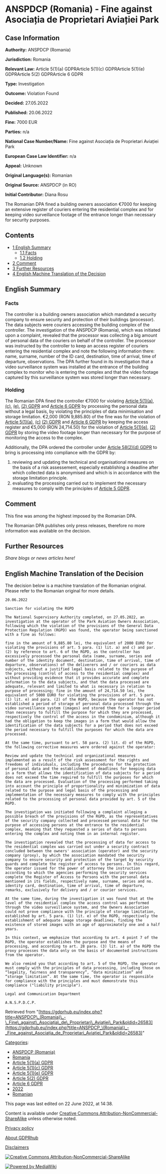 # ANSPDCP (Romania) - Fine against Asociația de Proprietari Aviației Park

## Case Information

**Authority:** ANSPDCP (Romania)

**Jurisdiction:** Romania

**Relevant Law:** Article 5(1)(a) GDPRArticle 5(1)(c) GDPRArticle 5(1)(e) GDPRArticle 5(2) GDPRArticle 6 GDPR

**Type:** Investigation

**Outcome:** Violation Found

**Decided:** 27.05.2022

**Published:** 20.06.2022

**Fine:** 7000 EUR

**Parties:** n/a

**National Case Number/Name:** Fine against Asociația de Proprietari Aviației Park

**European Case Law Identifier:** n/a

**Appeal:** Unknown

**Original Language(s):** Romanian

**Original Source:** ANSPDCP (in RO)

**Initial Contributor:** Diana Rosu

The Romanian DPA fined a building owners association €7000 for keeping an extensive register of couriers entering the residential complex and for keeping video surveillance footage of the entrance longer than necessary for security purposes.

## Contents

*   [1 English Summary](#English_Summary)
    *   [1.1 Facts](#Facts)
    *   [1.2 Holding](#Holding)
*   [2 Comment](#Comment)
*   [3 Further Resources](#Further_Resources)
*   [4 English Machine Translation of the Decision](#English_Machine_Translation_of_the_Decision)

## English Summary

### Facts

The controller is a building owners association which mandated a security company to ensure security and protection of their buildings (processor). The data subjects were couriers accessing the building complex of the controller. The investigation of the ANSPDCP (Romania), which was initiated upon a complaint, revealed that the processor was collecting a big amount of personal data of the couriers on behalf of the controller. The processor was instructed by the controller to keep an access register of couriers entering the residential complex and note the following information there: name, surname, number of the ID card, destination, time of arrival, time of departure, observations. The DPA further found in its investigation that a video surveillance system was installed at the entrance of the building complex to monitor who is entering the complex and that the video footage captured by this surveillance system was stored longer than necessary.

### Holding

The Romanian DPA fined the controller €7000 for violating [Article 5(1)(a)](/index.php?title=Article_5_GDPR#1a "Article 5 GDPR"), [(c)](/index.php?title=Article_5_GDPR#1c "Article 5 GDPR"), [(e)](/index.php?title=Article_5_GDPR#1e "Article 5 GDPR"), [(2) GDPR](/index.php?title=Article_5_GDPR#2 "Article 5 GDPR") and [Article 6 GDPR](/index.php?title=Article_6_GDPR "Article 6 GDPR") by processing the personal data without a legal basis, by violating the principles of data minimisation and storage limitation. €2,000 (RON 9,885.80) of the fine was for the violation of [Article 5(1)(a)](/index.php?title=Article_5_GDPR#1a "Article 5 GDPR"), [(c)](/index.php?title=Article_5_GDPR#1c "Article 5 GDPR") [(2) GDPR](/index.php?title=Article_5_GDPR#1c "Article 5 GDPR") and [Article 6 GDPR](/index.php?title=Article_5_GDPR#1c "Article 5 GDPR") by keeping the access register and €5,000 (RON 24,714.50) for the violation of [Article 5(1)(e)](/index.php?title=Article_5_GDPR#1e "Article 5 GDPR"), [(2) GDPR](/index.php?title=Article_5_GDPR#2 "Article 5 GDPR") by storing the video footage longer than necessary for the purpose of monitoring the access to the complex.

Additionally, the DPA ordered the controller under [Article 58(2)(d) GDPR](/index.php?title=Article_58_GDPR#2d "Article 58 GDPR") to bring is processing into compliance with the GDPR by:

1.  reviewing and updating the technical and organisational measures on the basis of a risk assessement, especially establishing a deadline after which collected data is anonymised and which is in accordance with the storage limitation principle.
2.  evaluating the processing carried out to implement the necessary measures to comply with the principles of [Article 5 GDPR](/index.php?title=Article_5_GDPR "Article 5 GDPR").

## Comment

This fine was among the highest imposed by the Romanian DPA.

The Romanian DPA publishes only press releases, therefore no more information was available on the decision.

## Further Resources

_Share blogs or news articles here!_

## English Machine Translation of the Decision

The decision below is a machine translation of the Romanian original. Please refer to the Romanian original for more details.

```
20.06.2022

Sanction for violating the RGPD

The National Supervisory Authority completed, on 27.05.2022, an investigation at the operator of the Park Aviation Owners Association, following which the violation of the provisions of the General Data Protection Regulation (RGPD) was found, the operator being sanctioned with a fine as follows:

fine in the amount of 9,885.80 lei, the equivalent of 2000 EURO for violating the provisions of art. 5 para. (1) lit. a) and c) and par. (2) by reference to art. 6 of the RGPD, as the controller has excessively processed the personal data (name, surname, series and number of the identity document, destination, time of arrival, time of departure, observations) of the deliverers and / or couriers as data subjects, without a justified legal basis related to the purpose of the processing (control of access to the residential complex) and without providing evidence that it provides accurate and complete information to the data subjects, and that the data processed are adequate, relevant and limited to what is necessary in relation to purpose of processing; fine in the amount of 24,714.50 lei, the equivalent of 5000 EURO for violating the provisions of art. 5 para. (1) lit. e) and para. (2) of the RGPD, because the operator has not established a period of storage of personal data processed through the video surveillance system (images) and stored them for a longer period than necessary to fulfill the purpose for which they are processed, respectively the control of the access in the condominium, although it had the obligation to keep the images in a form that would allow the identification of the data subjects for a period that does not exceed the period necessary to fulfill the purposes for which the data are processed.

At the same time, pursuant to art. 58 para. (2) lit. d) of the RGPD, the following corrective measures were ordered against the operator:

Review and update the technical and organizational measures implemented as a result of the risk assessment for the rights and freedoms of individuals, including the procedures for the protection of personal data and the establishment of deadlines for keeping data in a form that allows the identification of data subjects for a period does not exceed the time required to fulfill the purposes for which the data are processed. Evaluation of the processing performed taking into account the principle of proportionality and minimization of data related to the purpose and legal basis of the processing and implementation of the necessary measures to comply with the principles related to the processing of personal data provided by art. 5 of the RGPD.

The investigation was initiated following a complaint alleging a possible breach of the provisions of the RGPD, as the representatives of the security company collected and processed personal data for the purpose of accessing persons at the entrance to the residential complex, meaning that they requested a series of data to persons entering the complex and noting them in an internal register.

The investigation revealed that the processing of data for access to the residential complex was carried out under a security contract concluded between the owners' association (operator) and the security company (proxy), by which the association mandated the security company to ensure security and protection of the target by security guards and complete the register of access to persons. In this regard, the operator issued for the power of attorney the instruction according to which the agencies performing the security services complete the Register of Access to Persons with the personal data mentioned in its fields, respectively name, surname, series and no. identity card, destination, time of arrival, time of departure, remarks, exclusively for delivery and / or courier services.

At the same time, during the investigation it was found that at the level of the residential complex the access control was performed through the video surveillance system, and the Owners Association could not prove compliance with the principle of storage limitation, established by art. 5 para. (1) lit. e) of the RGPD, respectively the establishment of adequate image storage deadlines, finding the existence of stored images with an age of approximately one and a half years.

In this context, we emphasize that according to art. 4 point 7 of the RGPD, the operator establishes the purpose and the means of processing, and according to art. 28 para. (3) lit. a) of the RGPD the proxy processes the data only on the basis of documented instructions from the operator.

We also remind you that according to art. 5 of the RGPD, the operator must comply with the principles of data processing, including those on “legality, fairness and transparency”, “data minimization” and “storage limitation”. At the same time, the operator is responsible for compliance with the principles and must demonstrate this compliance ("liability principle").

Legal and Communication Department

A.N.S.P.D.C.P.

```

Retrieved from "[https://gdprhub.eu/index.php?title=ANSPDCP\_(Romania)\_-\_Fine\_against\_Asociația\_de\_Proprietari\_Aviației\_Park&oldid=26583](https://gdprhub.eu/index.php?title=ANSPDCP_\(Romania\)_-_Fine_against_Asociația_de_Proprietari_Aviației_Park&oldid=26583)"

[Categories](/index.php?title=Special:Categories "Special:Categories"):

*   [ANSPDCP (Romania)](/index.php?title=Category:ANSPDCP_\(Romania\) "Category:ANSPDCP (Romania)")
*   [Romania](/index.php?title=Category:Romania "Category:Romania")
*   [Article 5(1)(a) GDPR](/index.php?title=Category:Article_5\(1\)\(a\)_GDPR "Category:Article 5(1)(a) GDPR")
*   [Article 5(1)(c) GDPR](/index.php?title=Category:Article_5\(1\)\(c\)_GDPR "Category:Article 5(1)(c) GDPR")
*   [Article 5(1)(e) GDPR](/index.php?title=Category:Article_5\(1\)\(e\)_GDPR "Category:Article 5(1)(e) GDPR")
*   [Article 5(2) GDPR](/index.php?title=Category:Article_5\(2\)_GDPR "Category:Article 5(2) GDPR")
*   [Article 6 GDPR](/index.php?title=Category:Article_6_GDPR "Category:Article 6 GDPR")
*   [2022](/index.php?title=Category:2022 "Category:2022")
*   [Romanian](/index.php?title=Category:Romanian "Category:Romanian")

This page was last edited on 22 June 2022, at 14:38.

Content is available under [Creative Commons Attribution-NonCommercial-ShareAlike](https://creativecommons.org/licenses/by-nc-sa/4.0/) unless otherwise noted.

[Privacy policy](/index.php?title=GDPRhub:Privacy_policy)

[About GDPRhub](/index.php?title=GDPRhub:About)

[Disclaimers](/index.php?title=GDPRhub:General_disclaimer)

[![Creative Commons Attribution-NonCommercial-ShareAlike](/resources/assets/licenses/cc-by-nc-sa.png)](https://creativecommons.org/licenses/by-nc-sa/4.0/)

[![Powered by MediaWiki](/resources/assets/poweredby_mediawiki_88x31.png)](https://www.mediawiki.org/)